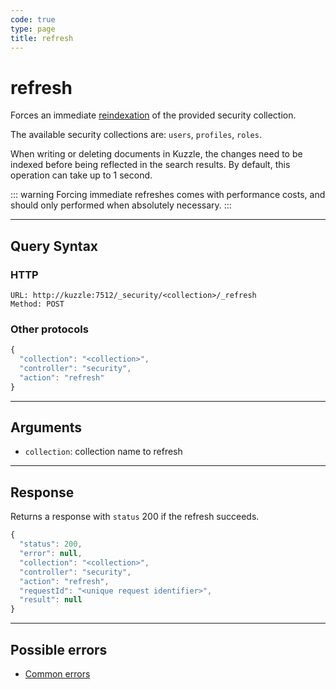 ```yaml
---
code: true
type: page
title: refresh
---
```


# refresh

<SinceBadge version="2.1.0"/>

Forces an immediate [reindexation](https://www.elastic.co/guide/en/elasticsearch/reference/7.4/docs-refresh.html) of the provided security collection.

The available security collections are: `users`, `profiles`, `roles`.

When writing or deleting documents in Kuzzle, the changes need to be indexed before being reflected in the search results.
By default, this operation can take up to 1 second.

::: warning
Forcing immediate refreshes comes with performance costs, and should only performed when absolutely necessary.
:::

---

## Query Syntax

### HTTP

```http
URL: http://kuzzle:7512/_security/<collection>/_refresh
Method: POST
```

### Other protocols

```js
{
  "collection": "<collection>",
  "controller": "security",
  "action": "refresh"
}
```

---

## Arguments

- `collection`: collection name to refresh

---

## Response

Returns a response with `status` 200 if the refresh succeeds.

```js
{
  "status": 200,
  "error": null,
  "collection": "<collection>",
  "controller": "security",
  "action": "refresh",
  "requestId": "<unique request identifier>",
  "result": null
}
```

---

## Possible errors

- [Common errors](/core/2/api/errors/types#common-errors)
